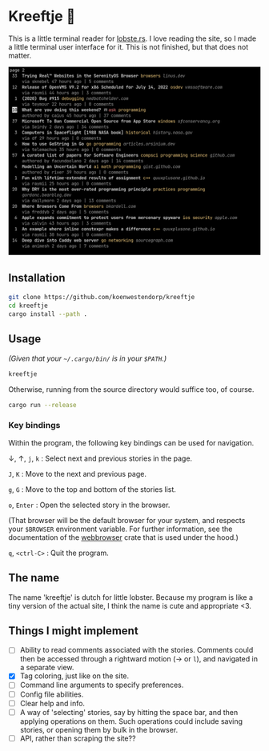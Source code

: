 # Kreeftje 🦞

This is a little terminal reader for [lobste.rs](https://lobste.rs/). I love reading the site, so I made a little terminal user interface for it. This is not finished, but that does not matter.

![Screenshot, 2022-07-10](screenshot.png)

## Installation

```zsh
git clone https://github.com/koenwestendorp/kreeftje
cd kreeftje
cargo install --path .
```

## Usage

_(Given that your `~/.cargo/bin/` is in your `$PATH`.)_

```zsh
kreeftje
```

Otherwise, running from the source directory would suffice too, of course.

```zsh
cargo run --release
```

### Key bindings

Within the program, the following key bindings can be used for navigation.

&darr;, &uarr;, `j`, `k`
: Select next and previous stories in the page.

`J`, `K`
: Move to the next and previous page.

`g`, `G`
: Move to the top and bottom of the stories list.

`o`, `Enter`
: Open the selected story in the browser.

(That browser will be the default browser for your system, and respects your `$BROWSER` environment variable. For further information, see the documentation of the [webbrowser](https://docs.rs/webbrowser/latest/webbrowser/) crate that is used under the hood.)

`q`, `<ctrl-C>`
: Quit the program.

## The name

The name 'kreeftje' is dutch for little lobster. Because my program is like a tiny version of the actual site, I think the name is cute and appropriate &lt;3.

## Things I might implement

- [ ] Ability to read comments associated with the stories. Comments could then be accessed through a rightward motion (&rarr; or `l`), and navigated in a separate view.
- [x] Tag coloring, just like on the site.
- [ ] Command line arguments to specify preferences.
- [ ] Config file abilities.
- [ ] Clear help and info.
- [ ] A way of 'selecting' stories, say by hitting the space bar, and then applying operations on them. Such operations could include saving stories, or opening them by bulk in the browser.
- [ ] API, rather than scraping the site??
